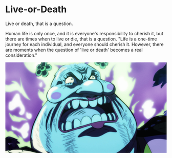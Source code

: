 # Live-or-Death
Live or death, that is a question.

Human life is only once, and it is everyone's responsibility to cherish it, but there are times when to live or die, that is a question.
"Life is a one-time journey for each individual, and everyone should cherish it. However, there are moments when the question of 'live or death' becomes a real consideration."

![](./one-piece-is-big-mom-dead.png)
